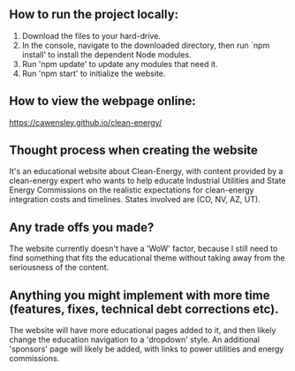  ## How to run the project locally:

1. Download the files to your hard-drive.
2. In the console, navigate to the downloaded directory, then run  `npm install' to install the dependent Node modules.
3. Run 'npm update' to update any modules that need it.
4. Run 'npm start' to initialize the website.

## How to view the webpage online:
https://cawensley.github.io/clean-energy/

## Thought process when creating the website
It's an educational website about Clean-Energy, with content provided by a clean-energy expert who wants to help educate Industrial
Utilities and State Energy Commissions on the realistic expectations for clean-energy integration costs and timelines.  States involved
are (CO, NV, AZ, UT).

## Any trade offs you made?
The website currently doesn't have a 'WoW' factor, because I still need to find something that fits the educational theme without 
taking away from the seriousness of the content.

## Anything you might implement with more time (features, fixes, technical debt corrections etc).
The website will have more educational pages added to it, and then likely change the education navigation to a 'dropdown' style.  An 
additional 'sponsors' page will likely be added, with links to power utilities and energy commissions.
